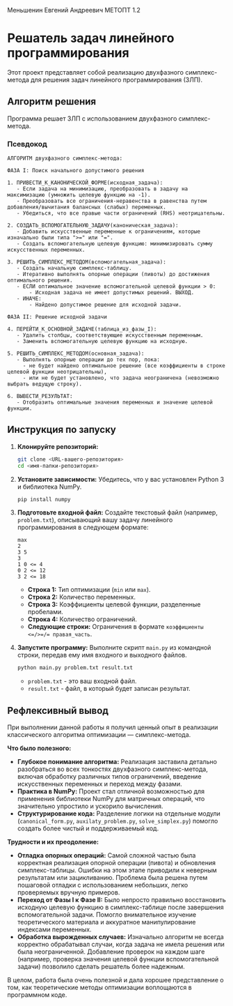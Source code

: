 Меньшенин Евгений Андреевич
МЕТОПТ 1.2

# Решатель задач линейного программирования

Этот проект представляет собой реализацию двухфазного симплекс-метода для решения задач линейного программирования (ЗЛП).

## Алгоритм решения

Программа решает ЗЛП с использованием двухфазного симплекс-метода.

### Псевдокод

```
АЛГОРИТМ двухфазного симплекс-метода:

ФАЗА I: Поиск начального допустимого решения

1. ПРИВЕСТИ_К_КАНОНИЧЕСКОЙ_ФОРМЕ(исходная_задача):
   - Если задача на минимизацию, преобразовать в задачу на максимизацию (умножить целевую функцию на -1).
   - Преобразовать все ограничения-неравенства в равенства путем добавления/вычитания балансных (слабых) переменных.
   - Убедиться, что все правые части ограничений (RHS) неотрицательны.

2. СОЗДАТЬ_ВСПОМОГАТЕЛЬНУЮ_ЗАДАЧУ(каноническая_задача):
   - Добавить искусственные переменные к ограничениям, которые изначально были типа ">=" или "=".
   - Создать вспомогательную целевую функцию: минимизировать сумму искусственных переменных.

3. РЕШИТЬ_СИМПЛЕКС_МЕТОДОМ(вспомогательная_задача):
   - Создать начальную симплекс-таблицу.
   - Итеративно выполнять опорные операции (пивоты) до достижения оптимального решения.
   - ЕСЛИ оптимальное значение вспомогательной целевой функции > 0:
       - Исходная задача не имеет допустимых решений. ВЫХОД.
   - ИНАЧЕ:
       - Найдено допустимое решение для исходной задачи.

ФАЗА II: Решение исходной задачи

4. ПЕРЕЙТИ_К_ОСНОВНОЙ_ЗАДАЧЕ(таблица_из_фазы_I):
   - Удалить столбцы, соответствующие искусственным переменным.
   - Заменить вспомогательную целевую функцию на исходную.

5. РЕШИТЬ_СИМПЛЕКС_МЕТОДОМ(основная_задача):
   - Выполнять опорные операции до тех пор, пока:
     - не будет найдено оптимальное решение (все коэффициенты в строке целевой функции неотрицательны),
     - или не будет установлено, что задача неограничена (невозможно выбрать ведущую строку).

6. ВЫВЕСТИ_РЕЗУЛЬТАТ:
   - Отобразить оптимальные значения переменных и значение целевой функции.
```

## Инструкция по запуску

1.  **Клонируйте репозиторий:**
    ```bash
    git clone <URL-вашего-репозитория>
    cd <имя-папки-репозитория>
    ```

2.  **Установите зависимости:**
    Убедитесь, что у вас установлен Python 3 и библиотека NumPy.
    ```bash
    pip install numpy
    ```

3.  **Подготовьте входной файл:**
    Создайте текстовый файл (например, `problem.txt`), описывающий вашу задачу линейного программирования в следующем формате:

    ```
    max
    2
    3 5
    3
    1 0 <= 4
    0 2 <= 12
    3 2 <= 18
    ```
    - **Строка 1:** Тип оптимизации (`min` или `max`).
    - **Строка 2:** Количество переменных.
    - **Строка 3:** Коэффициенты целевой функции, разделенные пробелами.
    - **Строка 4:** Количество ограничений.
    - **Следующие строки:** Ограничения в формате `коэффициенты <=/>=/= правая_часть`.

4.  **Запустите программу:**
    Выполните скрипт `main.py` из командной строки, передав ему имя входного и выходного файлов.

    ```bash
    python main.py problem.txt result.txt
    ```
    - `problem.txt` - это ваш входной файл.
    - `result.txt` - файл, в который будет записан результат.

## Рефлексивный вывод

При выполнении данной работы я получил ценный опыт в реализации классического алгоритма оптимизации — симплекс-метода.

**Что было полезного:**
- **Глубокое понимание алгоритма:** Реализация заставила детально разобраться во всех тонкостях двухфазного симплекс-метода, включая обработку различных типов ограничений, введение искусственных переменных и переход между фазами.
- **Практика в NumPy:** Проект стал отличной возможностью для применения библиотеки NumPy для матричных операций, что значительно упростило и ускорило вычисления.
- **Структурирование кода:** Разделение логики на отдельные модули (`canonical_form.py`, `auxilaty_problem.py`, `solve_simplex.py`) помогло создать более чистый и поддерживаемый код.

**Трудности и их преодоление:**
- **Отладка опорных операций:** Самой сложной частью была корректная реализация опорной операции (пивота) и обновления симплекс-таблицы. Ошибки на этом этапе приводили к неверным результатам или зацикливанию. Проблема была решена путем пошаговой отладки с использованием небольших, легко проверяемых вручную примеров.
- **Переход от Фазы I к Фазе II:** Было непросто правильно восстановить исходную целевую функцию в симплекс-таблице после завершения вспомогательной задачи. Помогло внимательное изучение теоретического материала и аккуратное манипулирование индексами переменных.
- **Обработка вырожденных случаев:** Изначально алгоритм не всегда корректно обрабатывал случаи, когда задача не имела решения или была неограниченной. Добавление проверок на каждом шаге (например, проверка значения целевой функции вспомогательной задачи) позволило сделать решатель более надежным.

В целом, работа была очень полезной и дала хорошее представление о том, как теоретические методы оптимизации воплощаются в программном коде.